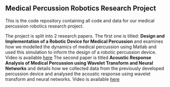 ## Medical Percussion Robotics Research Project
This is the code repository containing all code and data for our medical percussion robotics research project.

The project is split into 2 research papers. The first one is titled: **Design and Implementation of a Robotic Device for Medical Percussion**
and examines how we modelled the dynamics of medical percussion using Matlab and used this simulation to inform the design of a robotic percussion device. 
Video is available [here][1] 
The second paper is titled **Acoustic Response Analysis of Medical Percussion using Wavelet Transform and Neural Networks** and details how we collected data from the previously developed percussion device and analysed the acoustic response using wavelet transform and neural networks.
Video is available [here][2]

[1]: https://www.youtube.com/watch?v=4OFo_bktEWM
[2]:  https://www.youtube.com/watch?v=4l1HhkSkm_w
